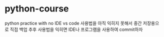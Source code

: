 # python-course
python practice with no IDE
vs code 사용법을 아직 익히지 못해서 중간 저장용으로 직접 백업
추후 사용법을 익히면 IDE나 프로그램을 사용하여 commit하자
